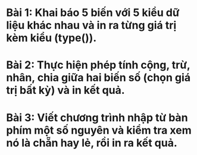 # Bài 1: Khai báo 5 biến với 5 kiểu dữ liệu khác nhau và in ra từng giá trị kèm kiểu (type()).
# Bài 2: Thực hiện phép tính cộng, trừ, nhân, chia giữa hai biến số (chọn giá trị bất kỳ) và in kết quả.
# Bài 3: Viết chương trình nhập từ bàn phím một số nguyên và kiểm tra xem nó là chẵn hay lẻ, rồi in ra kết quả.